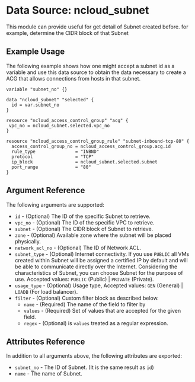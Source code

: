 # Data Source: ncloud_subnet

This module can provide useful for get detail of Subnet created before. for example, determine the CIDR block of that Subnet

## Example Usage

The following example shows how one might accept a subnet id as a variable and use this data source to obtain the data necessary to create a ACG that allows connections from hosts in that subnet.

```hcl
variable "subnet_no" {}

data "ncloud_subnet" "selected" {
  id = var.subnet_no
}

resource "ncloud_access_control_group" "acg" {
 vpc_no = ncloud_subnet.selected.vpc_no
}

resource "ncloud_access_control_group_rule" "subnet-inbound-tcp-80" {
  access_control_group_no = ncloud_access_control_group.acg.id
  rule_type               = "INBND"
  protocol                = "TCP"
  ip_block                = ncloud_subnet.selected.subnet
  port_range              = "80"
}
```

## Argument Reference

The following arguments are supported:

* `id` - (Optional) The ID of the specific Subnet to retrieve.
* `vpc_no` - (Optional) The ID of the specific VPC to retrieve.
* `subnet` - (Optional) The CIDR block of Subnet to retrieve. 
* `zone` - (Optional) Available zone where the subnet will be placed physically.
* `network_acl_no` - (Optional) The ID of Network ACL.
* `subnet_type` - (Optional) Internet connectivity. If you use `PUBLIC` all VMs created within Subnet will be assigned a certified IP by default and will be able to communicate directly over the Internet. Considering the characteristics of Subnet, you can choose Subnet for the purpose of use. Accepted values: `PUBLIC` (Public) | `PRIVATE` (Private).
* `usage_type` - (Optional) Usage type, Accepted values: `GEN` (General) | `LOADB` (For load balancer).
* `filter` - (Optional) Custom filter block as described below.
  * `name` - (Required) The name of the field to filter by
  * `values` - (Required) Set of values that are accepted for the given field.
  * `regex` - (Optional) is `values` treated as a regular expression.

## Attributes Reference

In addition to all arguments above, the following attributes are exported:

* `subnet_no` - The ID of Subnet. (It is the same result as `id`)
* `name` - The name of Subnet.